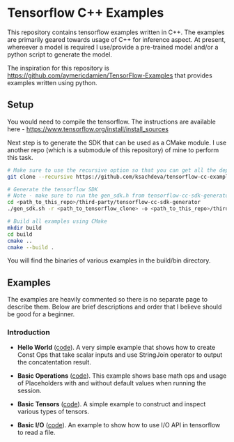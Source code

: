 # Tensorflow C++ Examples

This repository contains tensorflow examples written in C++. The examples are primarily geared towards usage of C++ for inference aspect. At present, whereever a model is required I use/provide a pre-trained model and/or a python script to generate the model.

The inspiration for this repository is https://github.com/aymericdamien/TensorFlow-Examples that provides examples written using python.

## Setup

You would need to compile the tensorflow. The instructions are available here -
https://www.tensorflow.org/install/install_sources

Next step is to generate the SDK that can be used as a CMake module. I use another repo (which is a submodule of this repository) of mine to perform this task.

```bash
# Make sure to use the recursive option so that you can get all the dependencies
git clone --recursive https://github.com/ksachdeva/tensorflow-cc-examples
```

```bash
# Generate the tensorflow SDK
# Note - make sure to run the gen_sdk.h from tensorflow-cc-sdk-generator directory
cd <path_to_this_repo>/third-party/tensorflow-cc-sdk-generator
./gen_sdk.sh -r <path_to_tensorflow_clone> -o <path_to_this_repo>/third-party/tensorflow-sdk
```

```bash
# Build all examples using CMake
mkdir build
cd build
cmake ..
cmake --build .
```

You will find the binaries of various examples in the build/bin directory.

## Examples

The examples are heavily commented so there is no separate page to describe them. Below are brief descriptions and order that I believe should be good for a beginner.

### Introduction

* **Hello World** ([code](examples/1_Introduction/src/hello-world.cc)). A very simple example that shows how to create Const Ops that take scalar inputs and use StringJoin operator to output the concatentation result.

* **Basic Operations** ([code](examples/1_Introduction/src/basic-operations.cc)). This example shows base math ops and usage of Placeholders with and without default values when running the session.

* **Basic Tensors** ([code](examples/1_Introduction/src/basic-tensors.cc)). A simple example to construct and inspect various types of tensors.

* **Basic I/O** ([code](examples/1_Introduction/src/basic-io.cc)). An example to show how to use I/O API in tensorflow to read a file.